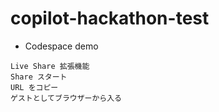 # copilot-hackathon-test

* Codespace demo
```
Live Share 拡張機能
Share スタート
URL をコピー
ゲストとしてブラウザーから入る
```